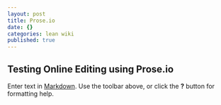 ```yaml
---
layout: post
title: Prose.io
date: {}
categories: lean wiki
published: true
---
```



## Testing Online Editing using Prose.io

Enter text in [Markdown](http://daringfireball.net/projects/markdown/). Use the toolbar above, or click the **?** button for formatting help.
